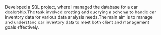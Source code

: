 Developed a SQL project, where I managed the database for a car dealership.The task involved creating and querying a schema to handle car inventory data for various data analysis needs.The main aim is to manage and understand car inventory data to meet both client and management goals effectively.
